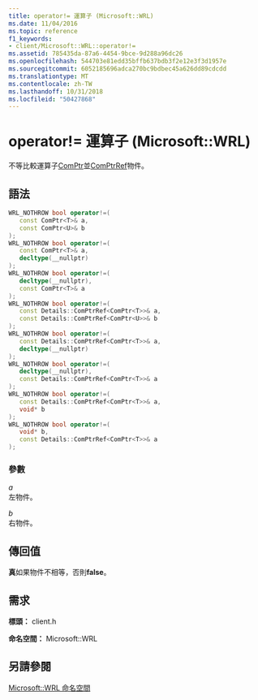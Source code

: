 ```yaml
---
title: operator!= 運算子 (Microsoft::WRL)
ms.date: 11/04/2016
ms.topic: reference
f1_keywords:
- client/Microsoft::WRL::operator!=
ms.assetid: 785435da-87a6-4454-9bce-9d288a96dc26
ms.openlocfilehash: 544703e81edd35bffb637bdb3f2e12e3f3d1957e
ms.sourcegitcommit: 6052185696adca270bc9bdbec45a626dd89cdcdd
ms.translationtype: MT
ms.contentlocale: zh-TW
ms.lasthandoff: 10/31/2018
ms.locfileid: "50427868"
---
```

# <a name="operator-operator-microsoftwrl"></a>operator!= 運算子 (Microsoft::WRL)

不等比較運算子[ComPtr](../windows/comptr-class.md)並[ComPtrRef](../windows/comptrref-class.md)物件。

## <a name="syntax"></a>語法

```cpp
WRL_NOTHROW bool operator!=(
   const ComPtr<T>& a,
   const ComPtr<U>& b
);
WRL_NOTHROW bool operator!=(
   const ComPtr<T>& a,
   decltype(__nullptr)
);
WRL_NOTHROW bool operator!=(
   decltype(__nullptr),
   const ComPtr<T>& a
);
WRL_NOTHROW bool operator!=(
   const Details::ComPtrRef<ComPtr<T>>& a,
   const Details::ComPtrRef<ComPtr<U>>& b
);
WRL_NOTHROW bool operator!=(
   const Details::ComPtrRef<ComPtr<T>>& a,
   decltype(__nullptr)
);
WRL_NOTHROW bool operator!=(
   decltype(__nullptr),
   const Details::ComPtrRef<ComPtr<T>>& a
);
WRL_NOTHROW bool operator!=(
   const Details::ComPtrRef<ComPtr<T>>& a,
   void* b
);
WRL_NOTHROW bool operator!=(
   void* b,
   const Details::ComPtrRef<ComPtr<T>>& a
);
```

### <a name="parameters"></a>參數

*a*<br/>
左物件。

*b*<br/>
右物件。

## <a name="return-value"></a>傳回值

**真**如果物件不相等，否則**false**。

## <a name="requirements"></a>需求

**標頭：** client.h

**命名空間：** Microsoft::WRL

## <a name="see-also"></a>另請參閱

[Microsoft::WRL 命名空間](../windows/microsoft-wrl-namespace.md)